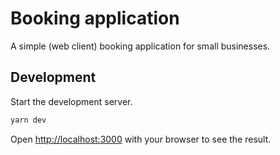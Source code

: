 # Booking application

A simple (web client) booking application for small businesses.

## Development

Start the development server.

```bash
yarn dev
```

Open [http://localhost:3000](http://localhost:3000) with your browser to see the result.